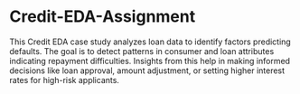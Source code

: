 # Credit-EDA-Assignment
This Credit EDA case study analyzes loan data to identify factors predicting defaults. The goal is to detect patterns in consumer and loan attributes indicating repayment difficulties. Insights from this help in making informed decisions like loan approval, amount adjustment, or setting higher interest rates for high-risk applicants.
